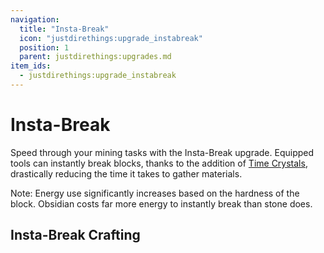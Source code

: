 ```yaml
---
navigation:
  title: "Insta-Break"
  icon: "justdirethings:upgrade_instabreak"
  position: 1
  parent: justdirethings:upgrades.md
item_ids:
  - justdirethings:upgrade_instabreak
---
```


# Insta-Break

Speed through your mining tasks with the Insta-Break upgrade. Equipped tools can instantly break blocks, thanks to the addition of [Time Crystals](./res_time_crystal.md), drastically reducing the time it takes to gather materials.

Note: Energy use significantly increases based on the hardness of the block. Obsidian costs far more energy to instantly break than stone does.

## Insta-Break Crafting



<Recipe id="justdirethings:upgrade_instabreak" />

